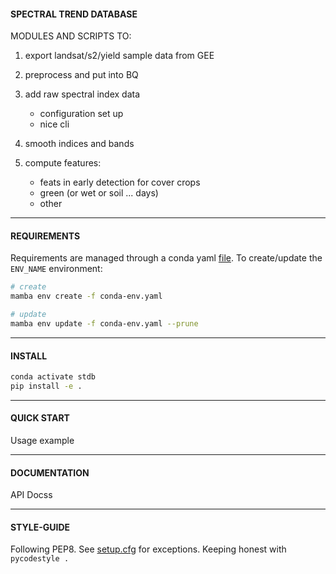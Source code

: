 ####  SPECTRAL TREND DATABASE

MODULES AND SCRIPTS TO:

1. export landsat/s2/yield sample data from GEE
2. preprocess and put into BQ

3. add raw spectral index data
	- configuration set up
	- nice cli
4. smooth indices and bands

5. compute features:
	- feats in early detection for cover crops
	- green (or wet or soil ... days)
	- other

--- 

#### REQUIREMENTS

Requirements are managed through a conda yaml [file](./conda-env.yaml). To create/update the `ENV_NAME` environment:

```bash
# create
mamba env create -f conda-env.yaml

# update
mamba env update -f conda-env.yaml --prune
```

---

#### INSTALL


```bash
conda activate stdb
pip install -e .
```

--- 

#### QUICK START

Usage example

---

#### DOCUMENTATION

API Docss

--- 

#### STYLE-GUIDE

Following PEP8. See [setup.cfg](./setup.cfg) for exceptions. Keeping honest with `pycodestyle .`



